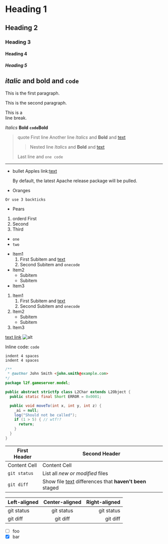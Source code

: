 # Heading 1
## Heading 2
### Heading 3
#### Heading 4
##### Heading 5

## *italic* and **bold** and `code`

This is the first paragraph.

This is the second paragraph. 

This is a\
line break.

*Italics*
**Bold**
**`code`Bold**

> quote First line
> Another line *Italics* and **Bold** and [text](http://a.com)
>
> > Nested line *Italics* and **Bold** and [text](http://a.com)
>
> Last line and `one code`

---

* bullet Apples link:[text](http://a.com)

  By default, the latest Apache release package will be pulled.
* Oranges

```
Or use 3 backticks
```
* Pears

1. orderd First
2. Second
3. Third

- `one`
- `two`

* Item1
    1. First Subitem and [text](http://a.com)
    2. Second Subitem and `onecode`
* Item2
    - Subitem
    - Subitem
* Item3

1. Item1
    1. First Subitem and [text](http://a.com)
    2. Second Subitem and `onecode`
2. Item2
    - Subitem
    - Subitem
3. Item3


[text link](http://a.com)
![alt](/Users/sai/Sayi/GitHub/poi-tl/src/test/resources/logo.png)

Inline code: `code`

    indent 4 spaces
    indent 4 spaces

```java
/**
 * @author John Smith <john.smith@example.com>
*/
package l2f.gameserver.model;

public abstract strictfp class L2Char extends L2Object {
  public static final Short ERROR = 0x0001;

  public void moveTo(int x, int y, int z) {
    _ai = null;
    log("Should not be called");
    if (1 > 5) { // wtf!?
      return;
    }
  }
}
```

| First Header  | Second Header |
| ------------- | ------------- |
| Content Cell  | Content Cell  |
| `git status` | List all *new or modified* files |
| `git diff` | Show file [text](http://a.com) differences that **haven't been** staged |

| Left-aligned | Center-aligned | Right-aligned |
| :---         |     :---:      |          ---: |
| git status   | git status     | git status    |
| git diff     | git diff       | git diff      |

- [ ] foo
- [x] bar